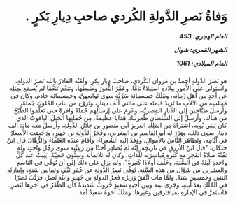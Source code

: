 <h1 dir="rtl">وَفاةُ نَصرِ الدَّولةِ الكُردي صاحبِ دِيارِ بَكرٍ .</h1>

<h5 dir="rtl">العام الهجري:  453

الشهر القمري: شوال

العام الميلادي: 1061</h5>

<p dir="rtl">هو نَصرُ الدَّولةِ أحمدُ بن مَروان الكُردي، صاحبُ دِيارِ بِكرٍ، ولَقَبُه القادرُ بالله نَصرُ الدولةِ، واستَولى على الأُمورِ ببِلادهِ استِيلاءً تامًّا، وعَمَّرَ الثُّغورَ وضَبطَها، وتَنَعَّم تَنَعُّمًا لم يُسمَع بمِثلِه عن أَحدٍ مِن أَهلِ زَمانِه، ومَلَكَ خمسمائة سُرِّيَّةٍ سوى تَوابعهنَّ، وخمسمائة خادم، وكان في مَجلسِه من الآلاتِ ما تَزيدُ قَيمتُه على مائتي ألف دينارٍ، وتَزوَّج من بناتِ المُلوكِ جُملةً، وأَرسلَ طبَّاخين إلى الدِّيارِ المِصريَّة، وغَرِمَ على إرسالِهم جُملةً وافرةً حتى تَعلَّموا الطَّبْخَ من هناك، وأَرسلَ إلى السُّلطانِ طُغرلبك هَدايا عظيمةً، مِن جُملتِها الجَبلُ الياقوتُ الذي كان لِبَنِي بُويه، اشتَراهُ مِن المَلِكِ العزيزِ أبي منصورِ بن جَلالِ الدَّولةِ، وأَرسلَ معه مائةَ ألف دينارٍ سوى ذلك، ووَزَرَ له أبو القاسمِ بن المغربي، وفَخرُ الدَّولةِ بن جَهيرٍ، ورَخُصَت الأَسعارُ في أَيَّامِه، وتَظاهَر النَّاسُ بالأموالِ، ووَفدَ إليه الشُّعراءُ، وأَقامَ عندَه العُلماءُ والزُّهَّادُ. قال ابنُ خلكان: "قال ابنُ الأزرقِ في تاريخِه: إنَّه لم يُصادِر أحدًا مِن رَعِيَّتِه سوى رَجُلٍ واحدٍ، ولم تَفُتْهُ صلاةُ الفَجرِ مع كَثرةِ مُباشرَتِه للَّذاتِ، وكان له ثلاثمائة وسِتُّون حَظِيَّةً، يَبيتُ عند كُلِّ واحدةٍ لَيلةً في السَّنَةِ، وخَلَّفَ أَولادًا كَثيرةً"، ولم يَزل على ذلك إلى أن تُوفِّي في التاسع والعشرين من شَوَّال من هذه السَّنةِ. تُوفِّي نَصرُ الدَّولةِ عن عُمُرِ نَيِّفٍ وثمانين سَنةٍ، وإمارتُه اثنتين وخمسين سَنةً. ولمَّا مات اتَّفقَ وَزيرُه فَخرُ الدولةِ بن جَهيرٍ وابنُه نَصرُ، فرَتَّبَ نَصرًا في المُلْكِ بعدَ أَبيهِ، وجَرى بينه وبين أَخيهِ سَعيدٍ حُروبٌ شَديدةٌ كان الظَّفَرُ في آخرِها لنَصرٍ، فاستَقرَّ في الإمارةِ بميافارقين وغيرِها، ومَلَكَ أَخوهُ سَعيدٌ آمد.</p></br>
